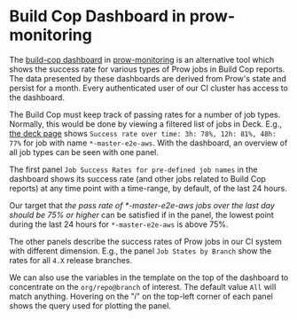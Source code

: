 # Build Cop Dashboard in prow-monitoring

The [build-cop dashboard](https://grafana-prow-monitoring.apps.ci.l2s4.p1.openshiftapps.com/d/6829209d59479d48073d09725ce807fa/build-cop-dashboard?orgId=1) in [prow-monitoring](README.md) is an alternative tool which shows the success rate for various types of Prow jobs in Build Cop reports. The data presented by these dashboards are derived from Prow's state and persist for a month. Every authenticated user of our CI cluster has access to the dashboard.

The Build Cop must keep track of passing rates for a number of job types. Normally, this would be done by viewing a filtered list of jobs in Deck. E.g., [the deck page](https://prow.ci.openshift.org/?job=*-master-e2e-aws) shows `Success rate over time: 3h: 78%, 12h: 81%, 48h: 77%` for job with name `*-master-e2e-aws`. With the dashboard, an overview of all job types can be seen with one panel.

The first panel `Job Success Rates for pre-defined job names` in the dashboard shows its success rate (and other jobs related to Build Cop reports) at any time point with a time-range, by default, of the last 24 hours.

Our target that _the pass rate of *-master-e2e-aws jobs over the last day should be 75% or higher_ can be satisfied if in the panel, the lowest point during the last 24 hours for `*-master-e2e-aws` is above 75%.

The other panels describe the success rates of Prow jobs in our CI system with different dimension. E.g., the panel `Job States by Branch` show the rates for all `4.X` release branches.

We can also use the variables in the template on the top of the dashboard to concentrate on the `org/repo@branch` of interest. The default value `All` will match anything. Hovering on the "_i_" on the top-left corner of each panel shows the query used for plotting the panel.

